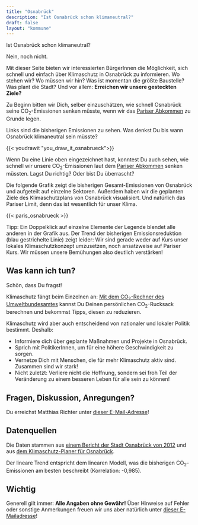 ```yaml
---
title: "Osnabrück"
description: "Ist Osnabrück schon klimaneutral?"
draft: false
layout: "kommune"
---
```


Ist Osnabrück schon klimaneutral?

Nein, noch nicht.

Mit dieser Seite bieten wir interessierten BürgerInnen die Möglichkeit,
sich schnell und einfach über Klimaschutz in Osnabrück zu informieren.
Wo stehen wir? Wo müssen wir hin? Was ist momentan die größte Baustelle?
Was plant die Stadt?
Und vor allem: **Erreichen wir unsere gesteckten Ziele?**

Zu Beginn bitten wir Dich, selber einzuschätzen, wie schnell Osnabrück seine
CO<sub>2</sub>-Emissionen senken müsste, wenn wir das [Pariser Abkommen](../paris-limits) zu Grunde legen.

Links sind die bisherigen Emissionen zu sehen. Was denkst Du bis wann Osnabrück
klimaneutral sein müsste?

{{< youdrawit "you_draw_it_osnabrueck">}}

Wenn Du eine Linie oben eingezeichnet hast, konntest Du auch sehen, wie schnell wir unsere CO<sub>2</sub>-Emissionen laut dem [Pariser Abkommen](../../paris-limits) senken müssten. Lagst Du richtig? Oder bist Du überrascht?

Die folgende Grafik zeigt die bisherigen Gesamt-Emissionen von Osnabrück und aufgeteilt auf einzelne Sektoren. Außerdem haben wir die geplanten Ziele des Klimaschutzplans von Osnabrück visualisiert. Und natürlich das Pariser Limit, denn das ist wesentlich für unser Klima.

{{< paris_osnabrueck >}}

Tipp: Ein Doppelklick auf einzelne Elemente der Legende blendet alle anderen in der Grafik aus. Der Trend der bisherigen Emissionsreduktion (blau gestrichelte Linie) zeigt leider: Wir sind gerade weder auf Kurs unser lokales Klimaschutzkonzept umzusetzen, noch ansatzweise auf Pariser Kurs. Wir müssen unsere Bemühungen also deutlich verstärken!

## Was kann ich tun?

Schön, dass Du fragst!

Klimaschutz fängt beim Einzelnen an: [Mit dem CO<sub>2</sub>-Rechner des Umweltbundesamtes](https://uba.co2-rechner.de/de_DE/) kannst Du Deinen persönlichen CO<sub>2</sub>-Rucksack berechnen und bekommst Tipps, diesen zu reduzieren.

Klimaschutz wird aber auch entscheidend von nationaler und lokaler Politik bestimmt.
Deshalb:

- Informiere dich über geplante Maßnahmen und Projekte in Osnabrück.
- Sprich mit PolitikerInnen, um für eine höhere Geschwindigkeit zu sorgen.
- Vernetze Dich mit Menschen, die für mehr Klimaschutz aktiv sind. Zusammen sind wir stark!
- Nicht zuletzt: Verliere nicht die Hoffnung, sondern sei froh Teil der Veränderung zu einem besseren Leben für alle sein zu können!

## Fragen, Diskussion, Anregungen?

Du erreichst Matthias Richter unter [dieser E-Mail-Adresse](mailto:ed.sou@rethcirttam)!

## Datenquellen

Die Daten stammen aus [einem Bericht der Stadt Osnabrück von 2012](https://www.osnabrueck.de/fileadmin/user_upload/Daten_Fakten_CO2_Bilanz_Kurzbericht__P004679304_.pdf) und aus [dem Klimaschutz-Planer für Osnabrück](https://www.klimaschutz-planer.de/ajax.php?action=newWindow&pageID=bilanz_bericht_ausgabe&eparam=commune%3D034040000000%26year%3D2016).

Der lineare Trend entspricht dem linearen Modell, was die bisherigen CO<sub>2</sub>-Emissionen
am besten beschreibt (Korrelation: -0,985).

## Wichtig

Generell gilt immer: **Alle Angaben ohne Gewähr!** Über Hinweise auf
Fehler oder sonstige Anmerkungen freuen wir uns aber natürlich unter [dieser E-Mailadresse](mailto:ed.sou@rethcirttam)!  
